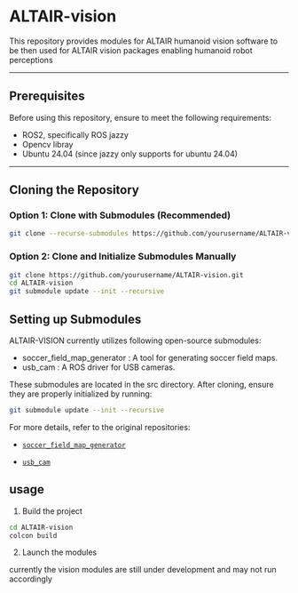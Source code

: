 # ALTAIR-vision

This repository provides modules for ALTAIR humanoid vision software to be then used for ALTAIR vision packages enabling humanoid robot perceptions

---

## Prerequisites
Before using this repository, ensure to meet the following requirements:
- ROS2, specifically ROS jazzy
- Opencv libray
- Ubuntu 24.04 (since jazzy only supports for ubuntu 24.04)

---

## Cloning the Repository

### Option 1: Clone with Submodules (Recommended)
```bash
git clone --recurse-submodules https://github.com/yourusername/ALTAIR-vision.git
```
### Option 2: Clone and Initialize Submodules Manually
```bash
git clone https://github.com/yourusername/ALTAIR-vision.git
cd ALTAIR-vision
git submodule update --init --recursive
```

## Setting up Submodules
ALTAIR-VISION currently utilizes following open-source submodules:
- soccer_field_map_generator : A tool for generating soccer field maps.
- usb_cam : A ROS driver for USB cameras.

These submodules are located in the src directory. After cloning, ensure they are properly initialized by running:
``` bash
git submodule update --init --recursive
```

For more details, refer to the original repositories:
- [`soccer_field_map_generator`](https://github.com/ros-sports/soccer_field_map_generator "soccer_field_map_generator Repository")

- [`usb_cam`](https://github.com/ros-drivers/usb_cam "usb_cam Repository")

## usage
1. Build the project
```bash
cd ALTAIR-vision
colcon build
```
2. Launch the modules

currently the vision modules are still under development and may not run accordingly